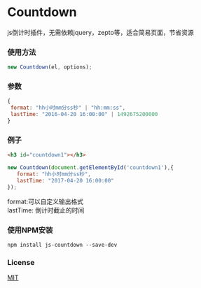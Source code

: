 # Countdown
js倒计时插件，无需依赖jquery，zepto等，适合简易页面，节省资源
### 使用方法
```js
new Countdown(el, options);
```
### 参数
```js
{
 format: "hh小时mm分ss秒" | "hh:mm:ss", 
 lastTime: "2016-04-20 16:00:00" | 1492675200000
}
```
### 例子
```html
<h3 id="countdown1"></h3>
```
```js
new Countdown(document.getElementById('countdown1'),{
   format: "hh小时mm分ss秒",
   lastTime: "2017-04-20 16:00:00"
});
```
format:可以自定义输出格式  
lastTime: 倒计时截止的时间
### 使用NPM安装
```
npm install js-countdown --save-dev
```
### License
[MIT](https://opensource.org/licenses/MIT)